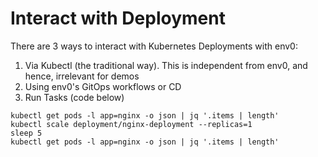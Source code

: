 # Interact with Deployment
There are 3 ways to interact with Kubernetes Deployments with env0:
1. Via Kubectl (the traditional way). This is independent from env0, and hence, irrelevant for demos
2. Using env0's GitOps workflows or CD
3. Run Tasks (code below)

```
kubectl get pods -l app=nginx -o json | jq '.items | length'
kubectl scale deployment/nginx-deployment --replicas=1
sleep 5
kubectl get pods -l app=nginx -o json | jq '.items | length'
```